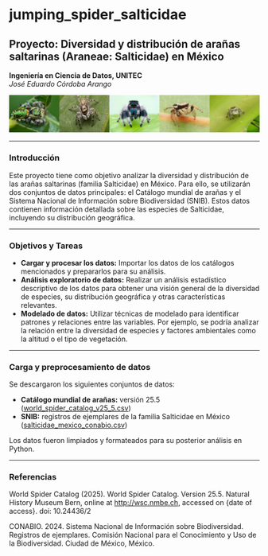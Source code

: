 # jumping_spider_salticidae
##  Proyecto: Diversidad y distribución de arañas saltarinas (Araneae: Salticidae) en México
**Ingeniería en Ciencia de Datos, UNITEC**     
*José Eduardo Córdoba Arango*

![imagen](imagenes/composicion.jpg)

---

### Introducción
Este proyecto tiene como objetivo analizar la diversidad y distribución de las arañas saltarinas (familia Salticidae) en México. Para ello, se utilizarán dos conjuntos de datos principales: el Catálogo mundial de arañas y el Sistema Nacional de Información sobre Biodiversidad (SNIB). Estos datos contienen información detallada sobre las especies de Salticidae, incluyendo su distribución geográfica.

---

### Objetivos y Tareas
* **Cargar y procesar los datos:** Importar los datos de los catálogos mencionados y prepararlos para su análisis.
* **Análisis exploratorio de datos:** Realizar un análisis estadístico descriptivo de los datos para obtener una visión general de la diversidad de especies, su distribución geográfica y otras características relevantes.
* **Modelado de datos:** Utilizar técnicas de modelado para identificar patrones y relaciones entre las variables. Por ejemplo, se podría analizar la relación entre la diversidad de especies y factores ambientales como la altitud o el tipo de vegetación.

---

### Carga y preprocesamiento de datos
Se descargaron los siguientes conjuntos de datos:
* **Catálogo mundial de arañas:** versión 25.5 ([world_spider_catalog_v25_5.csv](datasets/world_spider_catalog_v25_5.csv))
* **SNIB:** registros de ejemplares de la familia Salticidae en México ([salticidae_mexico_conabio.csv](datasets/salticidae_mexico_conabio.csv))

Los datos fueron limpiados y formateados para su posterior análisis en Python.

---

### Referencias
World Spider Catalog (2025). World Spider Catalog. Version 25.5. Natural History Museum Bern, online at http://wsc.nmbe.ch, accessed on {date of access}. doi: 10.24436/2

CONABIO. 2024. Sistema Nacional de Información sobre Biodiversidad. Registros de ejemplares. Comisión Nacional para el Conocimiento y Uso de la Biodiversidad. Ciudad de México, México.
